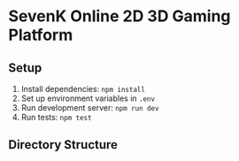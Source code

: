 # SevenK Online 2D 3D Gaming Platform

## Setup
1. Install dependencies: `npm install`
2. Set up environment variables in `.env`
3. Run development server: `npm run dev`
4. Run tests: `npm test`

## Directory Structure